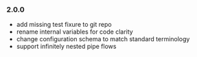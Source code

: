 ### 2.0.0
+ add missing test fixure to git repo
+ rename internal variables for code clarity
+ change configuration schema to match standard terminology
+ support infinitely nested pipe flows
